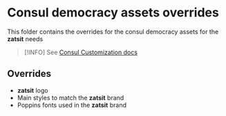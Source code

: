 # Consul democracy assets overrides

This folder contains the overrides for the consul democracy assets for the 
**zatsit** needs

> [!INFO]
> See [Consul Customization docs](https://docs.consuldemocracy.org/tech_docs/customization)

## Overrides

- **zatsit** logo
- Main styles to match the **zatsit** brand
- Poppins fonts used in the **zatsit** brand

